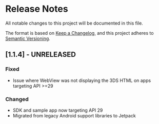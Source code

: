 # Release Notes
All notable changes to this project will be documented in this file.

The format is based on [Keep a Changelog](https://keepachangelog.com/en/1.0.0/),
and this project adheres to [Semantic Versioning](https://semver.org/spec/v2.0.0.html).


## [1.1.4] - UNRELEASED
### Fixed
- Issue where WebView was not displaying the 3DS HTML on apps targeting API >=29
### Changed
- SDK and sample app now targeting API 29
- Migrated from legacy Android support libraries to Jetpack

